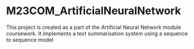 # M23COM_ArtificialNeuralNetwork
This project is created as a part of the Artificial Neural Network module coursework.
It implements a text summarisation system using a sequence to sequence model
